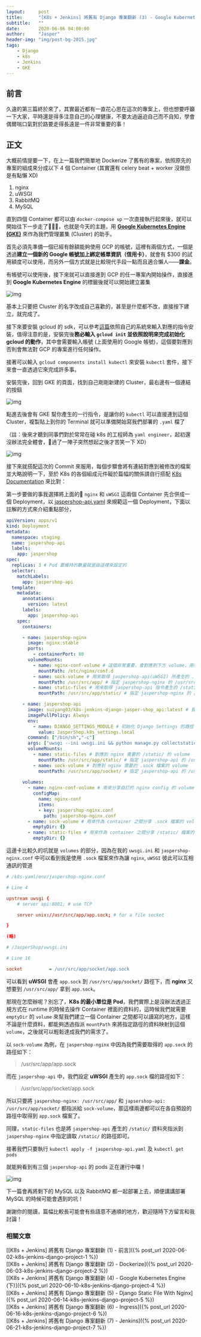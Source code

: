 ```yaml
---
layout:     post
title:      "[K8s + Jenkins] 將舊有 Django 專案翻新 (3) - Google Kubernetes Engine (上)"
subtitle:   ""
date:       2020-06-06 04:00:00
author:     "Jasper"
header-img: "img/post-bg-2015.jpg"
tags:
    - Django
    - k8s
    - Jenkins
    - GKE
---
```

## 前言

久違的第三篇終於來了，其實最近都有一直花心思在這次的專案上，但也想要呼籲一下大家，平時還是得多注意自己的心理健康，不要太過逼迫自己而不自知，學會偶爾喘口氣對於路要走得長遠是一件非常重要的事！

## 正文

大概前情提要一下，在上一篇我們簡單地 Dockerize 了舊有的專案，依照原先的專案的組成來分成以下 4 個 Container (其實還有 celery beat + worker 沒做但是有點懶 XD) 

1. nginx
2. uWSGI
3. RabbitMQ
4. MySQL

直到四個 Container 都可以由 `docker-compose up` 一次直接執行起來後，就可以開始往下一步走了，也就是今天的主題，用 **[Google Kubernetes Engine (GKE)](https://cloud.google.com/kubernetes-engine)** 來作為我們管理叢集 (Cluster) 的助手。

首先必須先準備一個已經有餘額能夠使用 GCP 的帳號，這裡有兩個方式，一個是透過**建立一個新的 Google 帳號加上綁定帳單資訊（信用卡）**，就會有 $300 的試用額度可以使用，而另外一個方式就是比較現代手段一點而且適合懶人——**課金**。

有帳號可以使用後，接下來就可以直接進到 GCP 的任一專案內開始操作，直接進到 **Google Kubernetes Engine** 的標籤後就可以開始建立叢集

![img](https://i.imgur.com/YZCbPtM.png)

基本上只要把 Cluster 的名字改成自己喜歡的，甚至是什麼都不改，直接按下建立，就完成了。

接下來要安裝 gcloud 的 sdk，可以參考[這篇](https://cloud.google.com/sdk/docs/downloads-interactive)依照自己的系統來輸入對應的指令安裝，值得注意的是，安裝完後**務必輸入 `gcloud init` 並依照說明來完成初始化 gcloud 的動作**，其中會需要輸入帳號 (上面使用的 Google 帳號)，這個要對應到否則會無法對 GCP 的專案進行任何操作。

接著可以輸入 `gcloud components install kubectl` 來安裝 `kubectl` 套件，接下來會一直透過它來完成許多事。

安裝完後，回到 GKE 的頁面，找到自己剛剛新建的 Cluster，最右邊有一個連結的按鈕

![img](https://i.imgur.com/1q6lopq.png)

點進去後會有 GKE 幫你產生的一行指令，是讓你的 `kubectl` 可以直接連到這個 Cluster，複製貼上到你的 Terminal 就可以準備開始寫我們部署的 `.yaml` 檔了

（註：後來才聽到同事們對於常常在碰 k8s 的工程師為 `yaml engineer`，起初還沒辦法完全體會，過了一陣子突然想起之後才苦笑一下 XD）

![img](https://i.imgur.com/yT3gbLg.png)

接下來就搭配這次的 Commit 來服用，每個步驟會將有連結對應到被修改的檔案並大略說明一下，至於 K8s 的各個組成元件礙於篇幅的關係請自行搭配 [K8s Documentation](https://kubernetes.io/docs/home/) 來比對：

第一步要做的事我選擇將上面的 `nginx` 和 `uWSGI` 這兩個 Container 先合併成一個 Deployment，以 [jaspershop-api.yaml](https://github.com/JasperSui/k8s-jenkins-django-jasper-shop/blob/72aab66d54f7f2d83054b2b9c10d545f3c9d951b/k8s-yaml/jaspershop-api.yaml) 來規範這一個 Deployment，下面以註解的方式來介紹重點部分，

```yaml
apiVersion: apps/v1
kind: Deployment
metadata:
  namespace: staging
  name: jaspershop-api
  labels:
    app: jaspershop
spec:
  replicas: 3 # Pod 要維持的數量就是由這裡來設定的
  selector:
    matchLabels:
      app: jaspershop-api
  template:
    metadata:
      annotations:
        version: latest
      labels:
        app: jaspershop-api
    spec:
      containers:

      - name: jaspershop-nginx
        image: nginx:stable
        ports:
          - containerPort: 80
        volumeMounts:
          - name: nginx-conf-volume # 這個非常重要，會對應到下方 volume，用來初始這個 container 的 nginx.conf 設定
            mountPath: /etc/nginx/conf.d
          - name: sock-volume # 用來取得 jaspershop-api(uWSGI) 所產生的 .sock 檔，為 nginx 和 uWSGI 的溝通手段之一
            mountPath: /usr/src/app/ # 指定 jaspershop-nginx 的 /usr/src/app/ 作為 sock-volume 的路徑
          - name: static-files # 用來取得 jaspershop-api 指令產生的 /static/ 資料夾
            mountPath: /usr/src/app/static/ # 指定 jaspershop-nginx 的 /usr/src/app/static/ 作為 static-files 的路徑

      - name: jaspershop-api
        image: suiyang03/k8s-jenkins-django-jasper-shop_api:latest # 我放在 Docker Hub 裡自己打包好的 Django Image
        imagePullPolicy: Always
        env:
          - name: DJANGO_SETTINGS_MODULE # 初始化 Django Settings 的路徑
            value: JasperShop.k8s_settings.local
        command: ["/bin/sh","-c"]
        args: ["uwsgi --ini uwsgi.ini && python manage.py collectstatic"] # 執行 uWSGI 的同時產生 /static/ 資料夾
        volumeMounts:
          - name: static-files # 對應到 nginx 需要的 /static/ 的 volume
            mountPath: /usr/src/app/static/ # 指定 jaspershop-api 的 /usr/src/app/static/ 作為 static-files  的路徑
          - name: sock-volume # 對應到 nginx 需要的 .sock 檔案的 volume
            mountPath: /usr/src/app/socket/ # 指定 jaspershop-api 的 /usr/src/app/socket/ 作為 sock-volume 的路徑
      
      volumes:
        - name: nginx-conf-volume # 用來分享自訂的 nginx config 的 volume
          configMap:
            name: nginx-conf
            items:
            - key: jaspershop-nginx.conf
              path: jaspershop-nginx.conf
        - name: sock-volume # 用來作為 container 之間分享 .sock 檔案的 volume
          emptyDir: {}
        - name: static-files # 用來作為 container 之間分享 /static/ 檔案的 volume
          emptyDir: {}
```

這邊卡比較久的坑就是 `volumes` 的部分，因為在我的 `uwsgi.ini` 和 `jaspershop-nginx.conf` 中可以看到我是使用 `.sock` 檔案來作為讓 `nginx`, `uWSGI` 彼此可以互相通訊的管道

```conf
# /k8s-yaml/env/jaspershop-nginx.conf

# Line 4

upstream uwsgi {
    # server api:8001; # use TCP

    server unix://usr/src/app/app.sock; # for a file socket

}

(略)
```

```ini
# /JasperShop/uwsgi.ini

# Line 16

socket          = /usr/src/app/socket/app.sock

```

可以看到 **uWSGI** 會產 `app.sock` 到 `/usr/src/app/socket/` 路徑下，而 **nginx** 又想要到 `/usr/src/app/` 拿到 `app.sock`。

那現在怎麼辦呢？別忘了，**K8s 的最小單位是 Pod**，我們實際上是沒辦法透過正規方式在 runtime 的時候去操作 Container 裡面的資料的，這時候我們就需要 `emptyDir` 的 `volume` 來幫我們建立一個 Container 之間都可以讀寫的地方，這樣不論是什麼資料，都能夠透過指派 `mountPath` 來將指定路徑的資料映射到這個 `volume`，之後就可以輕鬆達成我們的需求了。

以 `sock-volume` 為例，在 `jaspershop-nginx` 中因為我們需要取得的 `app.sock` 的路徑如下：

> /usr/src/app/app.sock

而在 `jaspershop-api` 中，我們設定 **uWSGI** 產生的 `app.sock` 檔的路徑如下：

> /usr/src/app/socket/app.sock

所以只要將 `jaspershop-nginx: /usr/src/app/` 和 `japsershop-api: /usr/src/app/socket/` 都指派給 `sock-volume`，那這樣兩邊都可以在各自預設的路徑中取得到 `app.sock` 檔案了。

同理，`static-files` 也是將 `jaspershop-api` 產生的 `/static/` 資料夾指派到 `jaspershop-nginx` 中指定讀取 `/static/` 的路徑即可。

接著我們只要執行 `kubectl apply -f jaspershop-api.yaml` 及 `kubectl get pods`

就能夠看到有三個 `jaspershop-api` 的 pods 正在運行中囉！

![img](https://i.imgur.com/btBFEMn.png)

下一篇會再將剩下的 MySQL 以及 RabbitMQ 都一起部署上去，順便講講部署 MySQL 的時候可能會遇到的坑！

謝謝你的閱讀，篇幅比較長可能會有些語意不通順的地方，歡迎隨時下方留言和我討論！

### 相關文章
[[K8s + Jenkins] 將舊有 Django 專案翻新 (1) - 前言]({% post_url 2020-06-02-k8s-jenkins-django-project-1 %})<br>
[[K8s + Jenkins] 將舊有 Django 專案翻新 (2) - Dockerize]({% post_url 2020-06-03-k8s-jenkins-django-project-2 %})<br>
[[K8s + Jenkins] 將舊有 Django 專案翻新 (4) - Google Kubernetes Engine (下)]({% post_url 2020-06-10-k8s-jenkins-django-project-4 %})<br>
[[K8s + Jenkins] 將舊有 Django 專案翻新 (5) - Django Static File With Nginx]({% post_url 2020-06-14-k8s-jenkins-django-project-5 %})<br>
[[K8s + Jenkins] 將舊有 Django 專案翻新 (6) - Ingress]({% post_url 2020-06-16-k8s-jenkins-django-project-6 %})<br>
[[K8s + Jenkins] 將舊有 Django 專案翻新 (7) - Jenkins]({% post_url 2020-06-21-k8s-jenkins-django-project-7 %})

